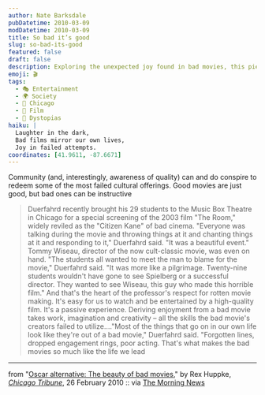 ```yaml
---
author: Nate Barksdale
pubDatetime: 2010-03-09
modDatetime: 2010-03-09
title: So bad it’s good
slug: so-bad-its-good
featured: false
draft: false
description: Exploring the unexpected joy found in bad movies, this piece highlights how audiences can connect with flawed filmmaking through shared experiences and creativity.
emoji: 🎬
tags:
  - 🎭 Entertainment
  - 🌍 Society
  - 🌆 Chicago
  - 🎥 Film
  - 🌌 Dystopias
haiku: |
  Laughter in the dark,  
  Bad films mirror our own lives,  
  Joy in failed attempts.
coordinates: [41.9611, -87.6671]
---
```


Community (and, interestingly, awareness of quality) can and do conspire to redeem some of the most failed cultural offerings. Good movies are just good, but bad ones can be instructive

> Duerfahrd recently brought his 29 students to the Music Box Theatre in Chicago for a special screening of the 2003 film "The Room," widely reviled as the "Citizen Kane" of bad cinema. "Everyone was talking during the movie and throwing things at it and chanting things at it and responding to it," Duerfahrd said. "It was a beautiful event." Tommy Wiseau, director of the now cult-classic movie, was even on hand. "The students all wanted to meet the man to blame for the movie," Duerfahrd said. "It was more like a pilgrimage. Twenty-nine students wouldn't have gone to see Spielberg or a successful director. They wanted to see Wiseau, this guy who made this horrible film." And that's the heart of the professor's respect for rotten movie making. It's easy for us to watch and be entertained by a high-quality film. It's a passive experience. Deriving enjoyment from a bad movie takes work, imagination and creativity – all the skills the bad movie's creators failed to utilize...."Most of the things that go on in our own life look like they're out of a bad movie," Duerfahrd said. "Forgotten lines, dropped engagement rings, poor acting. That's what makes the bad movies so much like the life we lead

---

from "[Oscar alternative: The beauty of bad movies](http://web.archive.org/web/20100301163210/http://www.chicagotribune.com:80/entertainment/movies/ct-talk-bad-films-0226-20100225-20,0,6628124.story)," by Rex Huppke, [_Chicago Tribune_](http://web.archive.org/web/20100301163210/http://www.chicagotribune.com:80/entertainment/movies/ct-talk-bad-films-0226-20100225-20,0,6628124.story), 26 February 2010 :: via [The Morning News](http://www.themorningnews.org/archives/headlines/2010/March/05/)
